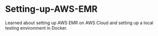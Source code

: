 # Setting-up-AWS-EMR
Learned about setting up AWS EMR on AWS Cloud and setting up a local testing environment in Docker.
